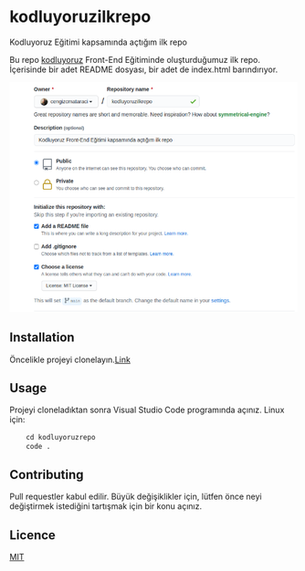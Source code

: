 # kodluyoruzilkrepo
 Kodluyoruz Eğitimi kapsamında açtığım ilk repo

Bu repo [kodluyoruz](https://www.kodluyoruz.org/) Front-End Eğitiminde oluşturduğumuz ilk repo. İçerisinde bir adet README dosyası, bir adet de index.html barındırıyor.

![](https://github.com/Kodluyoruz/taskforce/raw/main/git/odev1/figures/github.png)

## Installation
Öncelikle projeyi clonelayın.[Link](https://github.com/MazlumTekin1/kodluyoruzilkrepo.git)

## Usage
Projeyi cloneladıktan sonra Visual Studio Code programında açınız.
Linux için:

```
    cd kodluyoruzrepo
    code .
```

## Contributing
Pull requestler kabul edilir. Büyük değişiklikler için, lütfen önce neyi değiştirmek istediğini tartışmak için bir konu açınız.

## Licence
[MIT](https://choosealicense.com/licenses/mit/)

